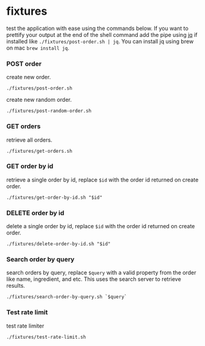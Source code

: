 # fixtures

test the application with ease using the commands below. If you want to prettify your output at the end of the shell command add the pipe using [jq](https://stedolan.github.io/jq/download/) if installed like `./fixtures/post-order.sh | jq`. You can install jq using brew on mac `brew install jq`.

### POST order
create new order.
```
./fixtures/post-order.sh
```
create new random order.
```
./fixtures/post-random-order.sh
```
### GET orders
retrieve all orders.
```
./fixtures/get-orders.sh
```
### GET order by id
retrieve a single order by id, replace `$id` with the order id returned on create order.
```
./fixtures/get-order-by-id.sh "$id"
```
### DELETE order by id
delete a single order by id, replace `$id` with the order id returned on create order.
```
./fixtures/delete-order-by-id.sh "$id"
```
### Search order by query
search orders by query, replace `$query` with a valid property from the order like name, ingredient, and etc. This uses the search server to retrieve results.
```
./fixtures/search-order-by-query.sh `$query`
```
### Test rate limit
test rate limiter
```
./fixtures/test-rate-limit.sh
```